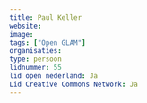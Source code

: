 ```yaml
---
title: Paul Keller
website: 
image: 
tags: ["Open GLAM"]
organisaties:
type: persoon
lidnummer: 55
lid open nederland: Ja
Lid Creative Commons Network: Ja
---
```


